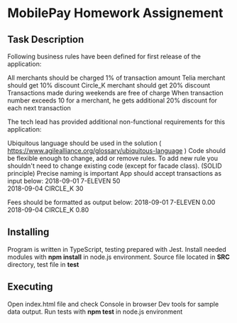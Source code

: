 <h1>MobilePay Homework Assignement</h1>

<h2>Task Description</h2>

<p>Following business rules have been defined for first release of the application:

All merchants should be charged 1% of transaction amount
Telia merchant should get 10% discount
Circle_K merchant should get 20% discount
Transactions made during weekends are free of charge
When transaction number exceeds 10 for a merchant, he gets additional 20% discount for each next transaction
 
The tech lead has provided additional non-functional requirements for this application:

Ubiquitous language should be used in the solution ( https://www.agilealliance.org/glossary/ubiquitous-language )
Code should be flexible enough to change, add or remove rules.
To add new rule you shouldn't need to change existing code (except for facade class). (SOLID principle)
Precise naming is important
App should accept transactions as input below: 
        2018-09-01 7-ELEVEN 50                                                                                    
        2018-09-04 CIRCLE_K 30                                                                                    

Fees should be formatted as output below:
        2018-09-01 7-ELEVEN 0.00
        2018-09-04 CIRCLE_K 0.80</p>
        
<h2>Installing</h2>
        
<p>Program is written in TypeScript, testing prepared with Jest. Install needed modules with <strong>npm install</strong> in node.js environment. Source file located in <strong>SRC</strong> directory, test file in <strong>test</strong> </p>
        
<h2>Executing</h2>
        
<p>Open index.html file and check Console in browser Dev tools for sample data output. Run tests with  <strong>npm test</strong> in node.js environment <p>
        
        
